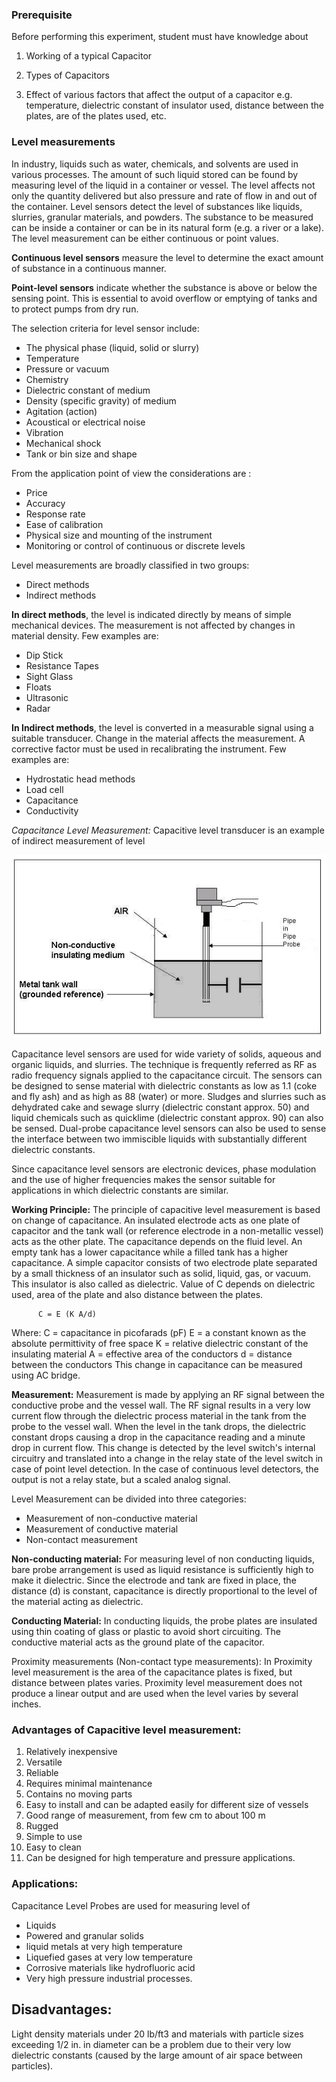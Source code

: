 ### **Prerequisite**

Before performing this experiment, student must have knowledge about

1.   Working of a typical Capacitor

2.   Types of Capacitors

3.   Effect of various factors that affect the output of a capacitor e.g. temperature, dielectric constant of insulator used, distance between the plates, are of the plates used, etc.

 
### **Level measurements**

In industry, liquids such as water, chemicals, and solvents are used in various processes. The amount of such liquid stored can be found by measuring level of the liquid in a container or vessel. The level affects not only the quantity delivered but also pressure and rate of flow in and out of the container. Level sensors detect the level of substances like liquids, slurries, granular materials, and powders. The substance to be measured can be inside a container or can be in its natural form (e.g. a river or a lake). The level measurement can be either continuous or point values.

**Continuous level sensors** measure the level to determine the exact amount of substance in a continuous manner.

**Point-level sensors** indicate whether the substance is above or below the sensing point. This is essential to avoid overflow or emptying of tanks and to protect pumps from dry run.

The selection criteria for level sensor include:
* The physical phase (liquid, solid or slurry)
 * Temperature
 * Pressure or vacuum
 * Chemistry
 * Dielectric constant of medium
 * Density (specific gravity) of medium
 * Agitation (action)
 * Acoustical or electrical noise
* Vibration
 * Mechanical shock
* Tank or bin size and shape

 From the application point of view the considerations are :

- Price
- Accuracy
- Response rate
- Ease of calibration
- Physical size and mounting of the instrument 
- Monitoring or control of continuous or discrete levels


 Level measurements are broadly classified in two groups:

- Direct methods
- Indirect methods


**In direct methods**, the level is indicated directly by means of simple mechanical devices. The measurement is not affected by changes in material density. Few examples are:

- Dip Stick
- Resistance Tapes
- Sight Glass
- Floats
- Ultrasonic 
- Radar


**In Indirect methods**, the level is converted in a measurable signal using a suitable transducer. Change in the material affects the measurement. A corrective factor must be used in recalibrating the instrument. Few examples are:

- Hydrostatic head methods
- Load cell
- Capacitance
- Conductivity


*Capacitance Level Measurement:*
Capacitive level transducer is an example of indirect measurement of level


<Center><img src="images/Capacitive_Img.png"></center>

Capacitance level sensors are used for wide variety of solids, aqueous and organic liquids, and slurries. The technique is frequently referred as RF as radio frequency signals applied to the capacitance circuit. The sensors can be designed to sense material with dielectric constants as low as 1.1 (coke and fly ash) and as high as 88 (water) or more. Sludges and slurries such as dehydrated cake and sewage slurry (dielectric constant approx. 50) and liquid chemicals such as quicklime (dielectric constant approx. 90) can also be sensed. Dual-probe capacitance level sensors can also be used to sense the interface between two immiscible liquids with substantially different dielectric constants.

 

Since capacitance level sensors are electronic devices, phase modulation and the use of higher frequencies makes the sensor suitable for applications in which dielectric constants are similar.

**Working Principle:**
The principle of capacitive level measurement is based on change of capacitance. An insulated electrode acts as one plate of capacitor and the tank wall (or reference electrode in a non-metallic vessel) acts as the other plate. The capacitance depends on the fluid level. An empty tank has a lower capacitance while a filled tank has a higher capacitance.
A simple capacitor consists of two electrode plate separated by a small thickness of an insulator such as solid, liquid, gas, or vacuum. This insulator is also called as dielectric. Value of C depends on dielectric used, area of the plate and also distance between the plates.

          C = E (K A/d)                                            

Where:
C = capacitance in picofarads (pF)
E = a constant known as the absolute permittivity of free space
K = relative dielectric constant of the insulating material
A = effective area of the conductors
d = distance between the conductors
This change in capacitance can be measured using AC bridge.

**Measurement:**
Measurement is made by applying an RF signal between the conductive probe and the vessel wall. The RF signal results in a very low current flow through the dielectric process material in the tank from the probe to the vessel wall. When the level in the tank drops, the dielectric constant drops causing a drop in the capacitance reading and a minute drop in current flow. This change is detected by the level switch's internal circuitry and translated into a change in the relay state of the level switch in case of point level detection. In the case of continuous level detectors, the output is not a relay state, but a scaled analog signal.

 Level Measurement can be divided into three categories:

- Measurement of non-conductive material
- Measurement of conductive material
- Non-contact measurement

**Non-conducting material:**
For measuring level of non conducting liquids, bare probe arrangement is used as liquid resistance is sufficiently high to make it dielectric. Since the electrode and tank are fixed in place, the distance (d) is constant, capacitance is directly proportional to the level of the material acting as dielectric.

**Conducting Material:**
In conducting liquids, the probe plates are insulated using thin coating of glass or plastic to avoid short circuiting. The conductive material acts as the ground plate of the capacitor.

Proximity measurements (Non-contact type measurements):
In Proximity level measurement is the area of the capacitance plates is fixed, but distance between plates varies. Proximity level measurement does not produce a linear output and are used when the level varies by several inches.

### **Advantages of Capacitive level measurement:**
	
1.   Relatively inexpensive
2.   Versatile
3.   Reliable
4.   Requires minimal maintenance
5.   Contains no moving parts
6.   Easy to install and can be adapted easily for different size of vessels
7.   Good range of measurement, from few cm to about 100 m
8.   Rugged
9.   Simple to use
10.  Easy to clean
11.  Can be designed for high temperature and pressure applications.

### **Applications:**
Capacitance Level Probes are used for measuring level of

	
* Liquids
* Powered and granular solids
* liquid metals at very high temperature
* Liquefied gases at very low temperature
* Corrosive materials like hydrofluoric acid
* Very high pressure industrial processes.

 

## Disadvantages: 
Light density materials under 20 lb/ft3 and materials with particle sizes exceeding 1/2 in. in diameter can be a problem due to their very low dielectric constants (caused by the large amount of air space between particles).
